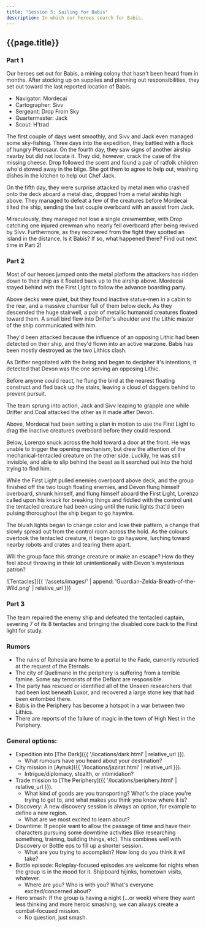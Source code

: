 ```yaml
---
title: "Session 5: Sailing for Babis"
description: In which our heroes search for Babis.
---
```


## {{page.title}}

### Part 1

Our heroes set out for Babis, a mining colony that hasn't been heard from in months. After stocking up on supplies and planning out responsibilities, they set out toward the last reported location of Babis.

* Navigator: Mordecai
* Cartographer: Sivv
* Sergeant: Drop From Sky
* Quartermaster: Jack
* Scout: H'trad

The first couple of days went smoothly, and Sivv and Jack even managed some sky-fishing. Three days into the expedition, they battled with a flock of hungry Pterosaur. On the fourth day, they saw signs of another airship nearby but did not locate it. They did, however, crack the case of the missing cheese. Drop followed the scent and found a pair of ratfolk children who'd stowed away in the bilge. She got them to agree to help out, washing dishes in the kitchen to help out Chef Jack. 

On the fifth day, they were surprise attacked by metal men who crashed onto the deck aboard a metal disc, dropped from a metal airship high above. They managed to defeat a few of the creatures before Mordecai tilted the ship, sending the last couple overboard with an assist from Jack.

Miraculously, they managed not lose a single crewmember, with Drop catching one injured crewman who nearly fell overboard after being revived by Sivv. Furthermore, as they recovered from the fight they spotted an island in the distance. Is it Babis? If so, what happened there? Find out next time in Part 2!

### Part 2

Most of our heroes jumped onto the metal platform the attackers has ridden down to their ship as it floated back up to the airship above. Mordecai stayed behind with the First Light to follow the advance boarding party.

Above decks were quiet, but they found inactive statue-men in a cabin to the rear, and a massive chamber full of them below deck. As they descended the huge stairwell, a pair of metallic humanoid creatures floated toward them. A small bird flew into Drifter's shoulder and the Lithic master of the ship communicated with him.

They'd been attacked because the influence of an opposing Lithic had been detected on their ship, and they'd flown into an active warzone. Babis has been mostly destroyed as the two Lithics clash.

As Drifter negotiated with the being and began to decipher it's intentions, it detected that Devon was the one serving an opposing Lithic. 

Before anyone could react, he flung the bird at the nearest floating construct and fled back up the stairs, leaving a cloud of daggers behind to prevent pursuit.

The team sprung into action, Jack and Sivv leaping to grapple one while Drifter and Coal attacked the other as it made after Devon.

Above, Mordecai had been setting a plan in motion to use the First Light to drag the inactive creatures overboard before they could respond.

Below, Lorenzo snuck across the hold toward a door at the front. He was unable to trigger the opening mechanism, but drew the attention of the mechanical-tentacled creature on the other side. Luckily, he was still invisible, and able to slip behind the beast as it searched out into the hold trying to find him.

While the First Light pulled enemies overboard above deck, and the group finished off the two tough floating enemies, and Devon flung himself overboard, shrunk himself, and flung himself aboard the First Light, Lorenzo called upon his knack for breaking things and fiddled with the control unit the tentacled creature had been using until the runic lights that'd been pulsing thoroughout the ship began to go haywire.

The bluish lights began to change color and lose their pattern, a change that slowly spread out from the control room across the hold. As the colours overtook the tentacled creature, it began to go haywore, lurching toward nearby robots and crates and tearing them apart.

Will the group face this strange creature or make an escape? How do they feel about throwing in their lot unintentionally with Devon's mysterious patron?

![Tentacles]({{ '/assets/images/' | append: 'Guardian-Zelda-Breath-of-the-Wild.png' | relative_url }})

### Part 3

The team repaired the enemy ship and defeated the tentacled captain, severing 7 of its 8 tentacles and bringing the disabled core back to the First light for study.

### Rumors
* The ruins of Rohesia are home to a portal to the Fade, currently reburied at the request of the Eternals.
* The city of Quelimane in the periphery is suffering from a terrible famine. Some say terrorists of the Defiant are responsible.
* The party has rescued or identified all of the Unseen researchers that had been lost beneath Luxor, and recovered a large stone key that had been entombed there.
* Babis in the Periphery has become a hotspot in a war between two Lithics.
* There are reports of the failure of magic in the town of High Nest in the Periphery.

### General options:
* Expedition into [The Dark]({{ '/locations/dark.html' | relative_url }}).
  * What rumours have you heard about your destination?
* City mission in [Aynuk]({{ '/locations/jazirat.html' | relative_url }}).
  * Intrigue/diplomacy, stealth, or intimidation?
* Trade mission to [The Periphery]({{ '/locations/periphery.html' | relative_url }}).
  * What kind of goods are you transporting? What's the place you're trying to get to, and what makes you think you know where it is?
* Discovery: A new discovery session is always an option, for example to define a new region.
  * What are we most excited to learn about?
* Downtime: If people want to allow the passage of time and have their characters pursuing some downtime activities (like researching something, training, building things, etc). This combines well with Discovery or Bottle eps to fill up a shorter session.
  * What are you trying to accomplish? How long do you think it wil take?
* Bottle episode: Roleplay-focused episodes are welcome for nights when the group is in the mood for it. Shipboard hijinks, hometown visits, whatever.
  * Where are you? Who is with you? What's everyone excited/concerned about?
* Hero smash: If the group is having a night (...or week) where they want less thinking and more heroic smashing, we can always create a combat-focused mission.
  * No question, just smash.
